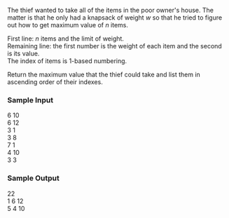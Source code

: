 The thief wanted to take all of the items in the poor owner's house. The matter is that he only had a knapsack of weight *w* so that he tried to figure out how to get maximum value of *n* items.  
  
First line: *n* items and the limit of weight.  
Remaining line: the first number is the weight of each item and the second is its value.  
The index of items is 1-based numbering.  
  
Return the maximum value that the thief could take and list them in ascending order of their indexes.  

### Sample Input
6 10  
6 12  
3 1  
3 8  
7 1  
4 10  
3 3  

### Sample Output
22  
1 6 12  
5 4 10  